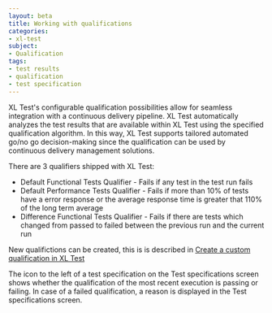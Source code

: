 ```yaml
---
layout: beta
title: Working with qualifications
categories:
- xl-test
subject:
- Qualification
tags:
- test results
- qualification
- test specification
---
```


XL Test's configurable qualification possibilities allow for seamless integration with a continuous delivery pipeline. XL Test automatically analyzes the test results that are available within XL Test using the specified qualification algorithm. In this way, XL Test supports tailored automated go/no go decision-making since the qualification can be used by continuous delivery management solutions.

There are 3 qualifiers shipped with XL Test:

* Default Functional Tests Qualifier - Fails if any test in the test run fails
* Default Performance Tests Qualifier - Fails if more than 10% of tests have a error response or the average response time is greater that 110% of the long term average
* Difference Functional Tests Qualifier - Fails if there are tests which changed from passed to failed between the previous run and the current run

New qualifictions can be created, this is is described in [Create a custom qualification in XL Test](/xl-test/how-to/create-a-custom-qualification-in-xl-test.html)

The icon to the left of a test specification on the Test specifications screen shows whether the qualification of the most recent execution is passing or failing. In case of a failed qualification, a reason is displayed in the Test specifications screen.
